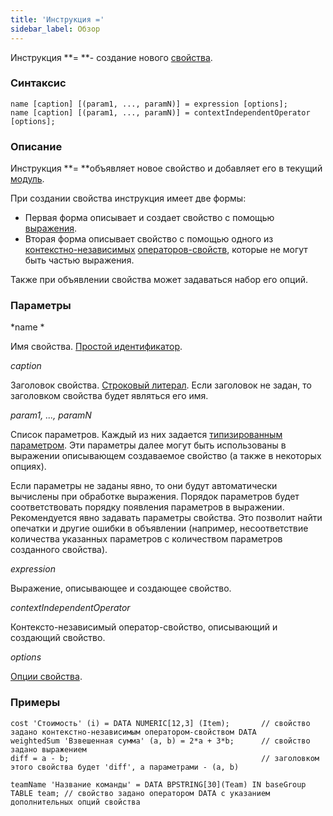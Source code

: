 ```yaml
---
title: 'Инструкция ='
sidebar_label: Обзор
---
```


Инструкция **= **- создание нового [свойства](Properties.md).

### Синтаксис

    name [caption] [(param1, ..., paramN)] = expression [options];
    name [caption] [(param1, ..., paramN)] = contextIndependentOperator [options];

### Описание

Инструкция **= **объявляет новое свойство и добавляет его в текущий [модуль](Modules.md).

При создании свойства инструкция имеет две формы:

-   Первая форма описывает и создает свойство с помощью [выражения](Expression.md). 
-   Вторая форма описывает свойство с помощью одного из [контекстно-независимых](Property_operators.md#contextindependent) [операторов-свойств](Property_operators.md), которые не могут быть частью выражения.

Также при объявлении свойства может задаваться набор его опций.   

### Параметры

*name *

Имя свойства. [Простой идентификатор](IDs.md).

*caption*

Заголовок свойства. [Строковый литерал](Literals.md#strliteral-broken). Если заголовок не задан, то заголовком свойства будет являться его имя.  

*param1, ..., paramN*

Список параметров. Каждый из них задается [типизированным параметром](IDs.md#paramid-broken). Эти параметры далее могут быть использованы в выражении описывающем создаваемое свойство (а также в некоторых опциях).

Если параметры не заданы явно, то они будут автоматически вычислены при обработке выражения. Порядок параметров будет соответствовать порядку появления параметров в выражении. Рекомендуется явно задавать параметры свойства. Это позволит найти опечатки и другие ошибки в объявлении (например, несоответствие количества указанных параметров с количеством параметров созданного свойства).

*expression*

Выражение, описывающее и создающее свойство. 

*contextIndependentOperator*

Контексто-независимый оператор-свойство, описывающий и создающий свойство. 

*options*

[Опции свойства](Property_options.md). 

### Примеры

```lsf
cost 'Стоимость' (i) = DATA NUMERIC[12,3] (Item);		// cвойство задано контекстно-независимым оператором-свойством DATA
weightedSum 'Взвешенная сумма' (a, b) = 2*a + 3*b; 		// cвойство задано выражением
diff = a - b; 											// заголовком этого свойства будет 'diff', а параметрами - (a, b)

teamName 'Название команды' = DATA BPSTRING[30](Team) IN baseGroup TABLE team; // свойство задано оператором DATA с указанием дополнительных опций свойства
```
